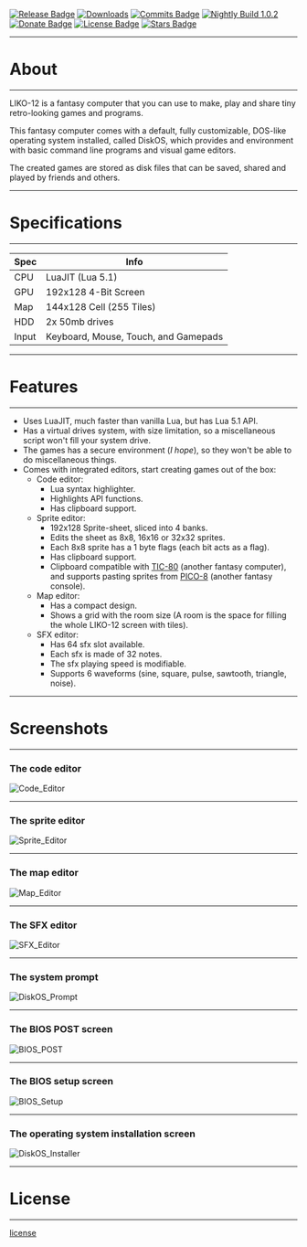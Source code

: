 
[![Release Badge](https://img.shields.io/github/release/LIKO-12/LIKO-12/all.svg)](https://github.com/LIKO-12/LIKO-12/releases)
[![Downloads](https://img.shields.io/github/downloads/LIKO-12/LIKO-12/total.svg)](https://github.com/LIKO-12/LIKO-12/releases)
[![Commits Badge](https://img.shields.io/github/commits-since/LIKO-12/LIKO-12/latest.svg)](https://github.com/LIKO-12/LIKO-12/commits/master)
[![Nightly Build 1.0.2](https://img.shields.io/badge/nightly_builds-v1.0.2-orange.svg)](https://liko-12.github.io/Nightly/)
[![Donate Badge](https://img.shields.io/badge/%24-Donate-ff69b4.svg)](Donate)
[![License Badge](https://img.shields.io/badge/License-MIT-blue.svg)](?id=license)
[![Stars Badge](https://img.shields.io/github/stars/LIKO-12/LIKO-12.svg?style=flat&label=Stars)](https://github.com/LIKO-12/LIKO-12)

---

# About

---

LIKO-12 is a fantasy computer that you can use to make, play and share tiny retro-looking games and programs.

This fantasy computer comes with a default, fully customizable, DOS-like operating system installed, called DiskOS,
which provides and environment with basic command line programs and visual game editors.

The created games are stored as disk files that can be saved, shared and played by friends and others.

---

# Specifications

---

| Spec  | Info                                 |
| ----- | ------------------------------------ |
| CPU   | LuaJIT (Lua 5.1)                     |
| GPU   | 192x128 4-Bit Screen                 |
| Map   | 144x128 Cell (255 Tiles)             |
| HDD   | 2x 50mb drives                       |
| Input | Keyboard, Mouse, Touch, and Gamepads |

---

# Features

---

- Uses LuaJIT, much faster than vanilla Lua, but has Lua 5.1 API.
- Has a virtual drives system, with size limitation, so a miscellaneous script won't fill your system drive.
- The games has a secure environment (_I hope_), so they won't be able to do miscellaneous things.
- Comes with integrated editors, start creating games out of the box:
  - Code editor:
    - Lua syntax highlighter.
    - Highlights API functions.
    - Has clipboard support.
  - Sprite editor:
    - 192x128 Sprite-sheet, sliced into 4 banks.
    - Edits the sheet as 8x8, 16x16 or 32x32 sprites.
    - Each 8x8 sprite has a 1 byte flags (each bit acts as a flag).
    - Has clipboard support.
    - Clipboard compatible with [TIC-80](https://tic.computer/) (another fantasy computer), and supports pasting sprites from [PICO-8](https://www.lexaloffle.com/pico-8.php) (another fantasy console).
  - Map editor:
    - Has a compact design.
    - Shows a grid with the room size (A room is the space for filling the whole LIKO-12 screen with tiles).
  - SFX editor:
    - Has 64 sfx slot available.
    - Each sfx is made of 32 notes.
    - The sfx playing speed is modifiable.
    - Supports 6 waveforms (sine, square, pulse, sawtooth, triangle, noise).
  
---

# Screenshots

---

### The code editor
![Code_Editor](/_media/Code_Editor.png)

---

### The sprite editor

![Sprite_Editor](/_media/Sprite_Editor.png)

---

### The map editor
![Map_Editor](/_media/Map_Editor.png)

---

### The SFX editor
![SFX_Editor](/_media/SFX_Editor.png)

---

### The system prompt
![DiskOS_Prompt](/_media/DiskOS_Prompt.gif)

---

### The BIOS POST screen
![BIOS_POST](/_media/BIOS_POST.png)

---

### The BIOS setup screen
![BIOS_Setup](/_media/BIOS_Setup.png)

---

### The operating system installation screen
![DiskOS_Installer](/_media/DiskOS_Installer.png)

---

# License

---

[license](/LICENSE ':include :type=code')
